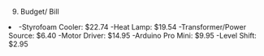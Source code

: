 9. Budget/ Bill
<li>-Styrofoam Cooler: $22.74
-Heat Lamp: $19.54
-Transformer/Power Source: $6.40
-Motor Driver: $14.95
-Arduino Pro Mini: $9.95
-Level Shift: $2.95</li>
